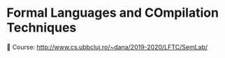 # Formal Languages and COmpilation Techniques
🔖 Course: http://www.cs.ubbcluj.ro/~dana/2019-2020/LFTC/SemLab/
